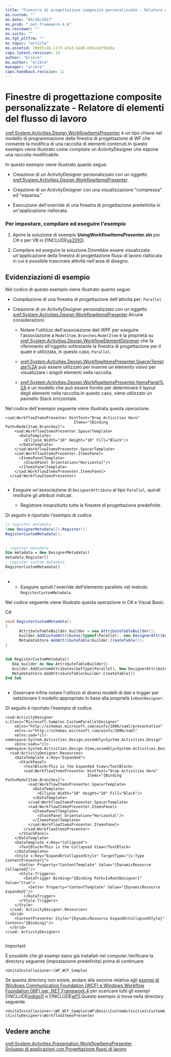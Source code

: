```yaml
---
title: "Finestre di progettazione composite personalizzate - Relatore di elementi del flusso di lavoro | Microsoft Docs"
ms.custom: ""
ms.date: "03/30/2017"
ms.prod: ".net-framework-4.6"
ms.reviewer: ""
ms.suite: ""
ms.tgt_pltfrm: ""
ms.topic: "article"
ms.assetid: 70055c4b-1173-47a3-be80-b5bce6f59e9a
caps.latest.revision: 14
author: "Erikre"
ms.author: "erikre"
manager: "erikre"
caps.handback.revision: 12
---
```

# Finestre di progettazione composite personalizzate - Relatore di elementi del flusso di lavoro
<xref:System.Activities.Design.WorkflowItemsPresenter> è un tipo chiave nel modello di programmazione della finestra di progettazione di WF che consente la modifica di una raccolta di elementi contenuti.In questo esempio viene illustrato come compilare un ActivityDesigner che espone una raccolta modificabile.  
  
 In questo esempio viene illustrato quanto segue:  
  
-   Creazione di un ActivityDesigner personalizzato con un oggetto <xref:System.Activities.Design.WorkflowItemsPresenter>.  
  
-   Creazione di un ActivityDesigner con una visualizzazione "compressa" ed "espansa."  
  
-   Esecuzione dell'override di una finestra di progettazione predefinita in un'applicazione riallocata.  
  
### Per impostare, compilare ed eseguire l'esempio  
  
1.  Aprire la soluzione di esempio **UsingWorkflowItemsPresenter.sln** per C\# o per VB in [!INCLUDE[vs2010](../../../../includes/vs2010-md.md)].  
  
2.  Compilare ed eseguire la soluzione.Dovrebbe essere visualizzata un'applicazione della finestra di progettazione flussi di lavoro riallocata in cui è possibile trascinare attività nell'area di disegno.  
  
## Evidenziazioni di esempio  
 Nel codice di questo esempio viene illustrato quanto segue:  
  
-   Compilazione di una finestra di progettazione dell'attività per: `Parallel`  
  
-   Creazione di un ActivityDesigner personalizzato con un oggetto <xref:System.Activities.Design.WorkflowItemsPresenter>.Alcune considerazioni:  
  
    -   Notare l'utilizzo dell'associazione dati WPF per eseguire l'associazione a `ModelItem.Branches`.`ModelItem` è la proprietà su <xref:System.Activities.Design.WorkflowElementDesigner> che fa riferimento all'oggetto sottostante la finestra di progettazione per il quale è utilizzata, in questo caso, `Parallel`.  
  
    -   <xref:System.Activities.Design.WorkflowItemsPresenter.SpacerTemplate%2A> può essere utilizzato per inserire un elemento visivo per visualizzare i singoli elementi nella raccolta.  
  
    -   <xref:System.Activities.Design.WorkflowItemsPresenter.ItemsPanel%2A> è un modello che può essere fornito per determinare il layout degli elementi nella raccolta.In questo caso, viene utilizzato un pannello Stack orizzontale.  
  
 Nel codice dell'esempio seguente viene illustrata questa operazione.  
  
```xaml  
<sad:WorkflowItemsPresenter HintText="Drop Activities Here"  
                              Items="{Binding Path=ModelItem.Branches}">  
    <sad:WorkflowItemsPresenter.SpacerTemplate>  
      <DataTemplate>  
        <Ellipse Width="10" Height="10" Fill="Black"/>  
      </DataTemplate>  
    </sad:WorkflowItemsPresenter.SpacerTemplate>  
    <sad:WorkflowItemsPresenter.ItemsPanel>  
      <ItemsPanelTemplate>  
        <StackPanel Orientation="Horizontal"/>  
      </ItemsPanelTemplate>  
    </sad:WorkflowItemsPresenter.ItemsPanel>  
  </sad:WorkflowItemsPresenter>  
  
```  
  
-   Eseguire un'associazione di `DesignerAttribute` al tipo `Parallel`, quindi restituire gli attributi indicati.  
  
    -   Registrare innanzitutto tutte le finestre di progettazione predefinite.  
  
 Di seguito è riportato l'esempio di codice.  
  
```csharp  
// register metadata  
(new DesignerMetadata()).Register();  
RegisterCustomMetadata();  
  
```  
  
```vb  
' register metadata  
Dim metadata = New DesignerMetadata()  
metadata.Register()  
' register custom metadata  
RegisterCustomMetadata()  
  
```  
  
-   -   Eseguire quindi l'override dell'elemento parallelo nel metodo `RegisterCustomMetadata`.  
  
 Nel codice seguente viene illustrato questa operazione in C\# e Visual Basic.  
  
 C\#  
  
```csharp  
void RegisterCustomMetadata()  
{  
      AttributeTableBuilder builder = new AttributeTableBuilder();  
      builder.AddCustomAttributes(typeof(Parallel), new DesignerAttribute(typeof(CustomParallelDesigner)));  
      MetadataStore.AddAttributeTable(builder.CreateTable());  
}  
  
```  
  
```vb  
Sub RegisterCustomMetadata()  
   Dim builder As New AttributeTableBuilder()  
   builder.AddCustomAttributes(GetType(Parallel), New DesignerAttribute(GetType(CustomParallelDesigner)))  
   MetadataStore.AddAttributeTable(builder.CreateTable())  
End Sub  
  
```  
  
-   Osservare infine notare l'utilizzo di diversi modelli di dati e trigger per selezionare il modello appropriato in base alla proprietà `IsRootDesigner`.  
  
 Di seguito è riportato l'esempio di codice.  
  
```xaml  
<sad:ActivityDesigner x:Class="Microsoft.Samples.CustomParallelDesigner"  
    xmlns="http://schemas.microsoft.com/winfx/2006/xaml/presentation"  
    xmlns:x="http://schemas.microsoft.com/winfx/2006/xaml"  
    xmlns:sad="clr-namespace:System.Activities.Design;assembly=System.Activities.Design"  
    xmlns:sadv="clr-namespace:System.Activities.Design.View;assembly=System.Activities.Design">  
  <sad:ActivityDesigner.Resources>  
    <DataTemplate x:Key="Expanded">  
      <StackPanel>  
        <TextBlock>This is the Expanded View</TextBlock>  
        <sad:WorkflowItemsPresenter HintText="Drop Activities Here"  
                                    Items="{Binding Path=ModelItem.Branches}">  
          <sad:WorkflowItemsPresenter.SpacerTemplate>  
            <DataTemplate>  
              <Ellipse Width="10" Height="10" Fill="Black"/>  
            </DataTemplate>  
          </sad:WorkflowItemsPresenter.SpacerTemplate>  
          <sad:WorkflowItemsPresenter.ItemsPanel>  
            <ItemsPanelTemplate>  
              <StackPanel Orientation="Horizontal"/>  
            </ItemsPanelTemplate>  
          </sad:WorkflowItemsPresenter.ItemsPanel>  
        </sad:WorkflowItemsPresenter>  
      </StackPanel>  
    </DataTemplate>  
    <DataTemplate x:Key="Collapsed">  
      <TextBlock>This is the Collapsed View</TextBlock>  
    </DataTemplate>  
    <Style x:Key="ExpandOrCollapsedStyle" TargetType="{x:Type ContentPresenter}">  
      <Setter Property="ContentTemplate" Value="{DynamicResource Collapsed}"/>  
      <Style.Triggers>  
        <DataTrigger Binding="{Binding Path=IsRootDesigner}" Value="true">  
          <Setter Property="ContentTemplate" Value="{DynamicResource Expanded}"/>  
        </DataTrigger>  
      </Style.Triggers>  
    </Style>  
  </sad: ActivityDesigner.Resources>  
  <Grid>  
    <ContentPresenter Style="{DynamicResource ExpandOrCollapsedStyle}" Content="{Binding}"/>  
  </Grid>  
</sad: ActivityDesigner>  
  
```  
  
> [!IMPORTANT]
>  È possibile che gli esempi siano già installati nel computer.Verificare la directory seguente \(impostazione predefinita\) prima di continuare.  
>   
>  `<UnitàInstallazione>:\WF_WCF_Samples`  
>   
>  Se questa directory non esiste, andare alla sezione relativa agli [esempi di Windows Communication Foundation \(WCF\) e Windows Workflow Foundation \(WF\) per .NET Framework 4](http://go.microsoft.com/fwlink/?LinkId=150780) per scaricare tutti gli esempi [!INCLUDE[indigo1](../../../../includes/indigo1-md.md)] e [!INCLUDE[wf1](../../../../includes/wf1-md.md)].Questo esempio si trova nella directory seguente.  
>   
>  `<UnitàInstallazione>:\WF_WCF_Samples\WF\Basic\CustomActivities\CustomActivityDesigners\WorkflowItemsPresenter`  
  
## Vedere anche  
 <xref:System.Activities.Presentation.WorkflowItemsPresenter>   
 [Sviluppo di applicazioni con Progettazione flussi di lavoro](../Topic/Developing%20Applications%20with%20the%20Workflow%20Designer.md)